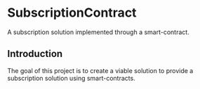 # SubscriptionContract

A subscription solution implemented through a smart-contract.

## Introduction

The goal of this project is to create a viable solution to provide a subscription solution using smart-contracts.
